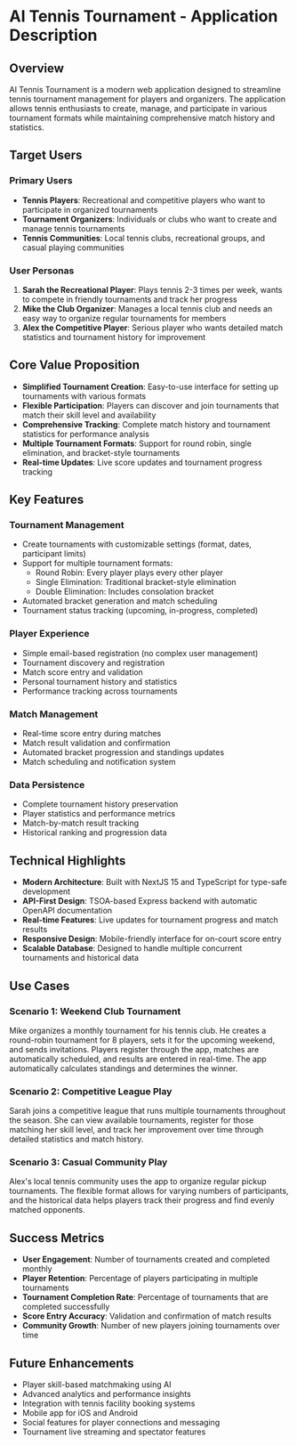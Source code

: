 # AI Tennis Tournament - Application Description

## Overview

AI Tennis Tournament is a modern web application designed to streamline tennis tournament management for players and organizers. The application allows tennis enthusiasts to create, manage, and participate in various tournament formats while maintaining comprehensive match history and statistics.

## Target Users

### Primary Users
- **Tennis Players**: Recreational and competitive players who want to participate in organized tournaments
- **Tournament Organizers**: Individuals or clubs who want to create and manage tennis tournaments
- **Tennis Communities**: Local tennis clubs, recreational groups, and casual playing communities

### User Personas
1. **Sarah the Recreational Player**: Plays tennis 2-3 times per week, wants to compete in friendly tournaments and track her progress
2. **Mike the Club Organizer**: Manages a local tennis club and needs an easy way to organize regular tournaments for members
3. **Alex the Competitive Player**: Serious player who wants detailed match statistics and tournament history for improvement

## Core Value Proposition

- **Simplified Tournament Creation**: Easy-to-use interface for setting up tournaments with various formats
- **Flexible Participation**: Players can discover and join tournaments that match their skill level and availability
- **Comprehensive Tracking**: Complete match history and tournament statistics for performance analysis
- **Multiple Tournament Formats**: Support for round robin, single elimination, and bracket-style tournaments
- **Real-time Updates**: Live score updates and tournament progress tracking

## Key Features

### Tournament Management
- Create tournaments with customizable settings (format, dates, participant limits)
- Support for multiple tournament formats:
  - Round Robin: Every player plays every other player
  - Single Elimination: Traditional bracket-style elimination
  - Double Elimination: Includes consolation bracket
- Automated bracket generation and match scheduling
- Tournament status tracking (upcoming, in-progress, completed)

### Player Experience
- Simple email-based registration (no complex user management)
- Tournament discovery and registration
- Match score entry and validation
- Personal tournament history and statistics
- Performance tracking across tournaments

### Match Management
- Real-time score entry during matches
- Match result validation and confirmation
- Automated bracket progression and standings updates
- Match scheduling and notification system

### Data Persistence
- Complete tournament history preservation
- Player statistics and performance metrics
- Match-by-match result tracking
- Historical ranking and progression data

## Technical Highlights

- **Modern Architecture**: Built with NextJS 15 and TypeScript for type-safe development
- **API-First Design**: TSOA-based Express backend with automatic OpenAPI documentation
- **Real-time Features**: Live updates for tournament progress and match results
- **Responsive Design**: Mobile-friendly interface for on-court score entry
- **Scalable Database**: Designed to handle multiple concurrent tournaments and historical data

## Use Cases

### Scenario 1: Weekend Club Tournament
Mike organizes a monthly tournament for his tennis club. He creates a round-robin tournament for 8 players, sets it for the upcoming weekend, and sends invitations. Players register through the app, matches are automatically scheduled, and results are entered in real-time. The app automatically calculates standings and determines the winner.

### Scenario 2: Competitive League Play
Sarah joins a competitive league that runs multiple tournaments throughout the season. She can view available tournaments, register for those matching her skill level, and track her improvement over time through detailed statistics and match history.

### Scenario 3: Casual Community Play
Alex's local tennis community uses the app to organize regular pickup tournaments. The flexible format allows for varying numbers of participants, and the historical data helps players track their progress and find evenly matched opponents.

## Success Metrics

- **User Engagement**: Number of tournaments created and completed monthly
- **Player Retention**: Percentage of players participating in multiple tournaments
- **Tournament Completion Rate**: Percentage of tournaments that are completed successfully
- **Score Entry Accuracy**: Validation and confirmation of match results
- **Community Growth**: Number of new players joining tournaments over time

## Future Enhancements

- Player skill-based matchmaking using AI
- Advanced analytics and performance insights
- Integration with tennis facility booking systems
- Mobile app for iOS and Android
- Social features for player connections and messaging
- Tournament live streaming and spectator features 